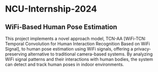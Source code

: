# NCU-Internship-2024
## WiFi-Based Human Pose Estimation

This project implements a novel approach model, TCN-AA [WiFi-TCN: Temporal Convolution for Human Interaction Recognition Based on WiFi Signal], to human pose estimation using WiFi signals, offering a privacy-preserving alternative to traditional camera-based systems. By analyzing WiFi signal patterns and their interactions with human bodies, the system can detect and track human poses in indoor environments.
